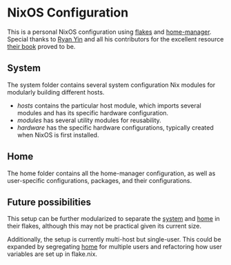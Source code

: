 # NixOS Configuration
This is a personal NixOS configuration using [flakes](https://wiki.nixos.org/wiki/Flakes) and [home-manager](https://github.com/nix-community/home-manager). Special thanks to [Ryan Yin](https://github.com/ryan4yin) and all his contributors for the excellent resource [their book](https://nixos-and-flakes.thiscute.world/) proved to be.

## System
The system folder contains several system configuration Nix modules for modularly building different hosts.
- *hosts* contains the particular host module, which imports several modules and has its specific hardware configuration.
- *modules* has several utility modules for reusability.
- *hardware* has the specific hardware configurations, typically created when NixOS is first installed.

## Home
The home folder contains all the home-manager configuration, as well as user-specific configurations, packages, and their configurations.

## Future possibilities
This setup can be further modularized to separate the [system](#System) and [home](#Home) in their flakes, although this may not be practical given its current size. 

Additionally, the setup is currently multi-host but single-user. This could be expanded by segregating [home](#Home) for multiple users and refactoring how user variables are set up in flake.nix.
